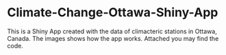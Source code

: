 # Climate-Change-Ottawa-Shiny-App
This is a Shiny App created with the data of climacteric stations in Ottawa, Canada. 
The images shows how the app works. 
Attached you may find the code. 

